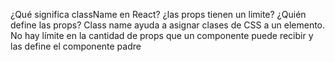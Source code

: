 ¿Qué significa className en React? ¿las props tienen un limite? ¿Quién define las
props?
Class name ayuda a asignar clases de CSS a un elemento. No hay límite en la cantidad de props que un componente puede recibir y las define el componente padre